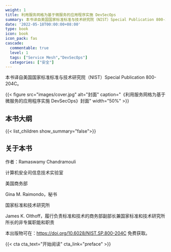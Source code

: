 ```yaml
---
weight: 1
title: 利用服务网格为基于微服务的应用程序实施 DevSecOps
summary: 本书译自美国国家标准标准与技术研究院（NIST）Special Publication 800-204C。
date: '2022-05-18T00:00:00+08:00'
type: book
icon: book
icon_pack: fas
cascade:
  commentable: true
  level: 1
  tags: ["Service Mesh","DevSecOps"]
  categories: ["安全"]
---
```


本书译自美国国家标准标准与技术研究院（NIST）Special Publication 800-204C。

{{< figure src="images/cover.jpg" alt="封面" caption="《利用服务网格为基于微服务的应用程序实施 DevSecOps》封面" width="50%" >}}

## 本书大纲

{{< list_children show_summary="false">}}

## 关于本书

作者：Ramaswamy Chandramouli

计算机安全司信息技术实验室

美国商务部

Gina M. Raimondo，秘书

国家标准和技术研究所

James K. Olthoff，履行负责标准和技术的商务部副部长兼国家标准和技术研究所所长的非专属职能和职责

本出版物可在：<https://doi.org/10.6028/NIST.SP.800-204C> 免费获取。

{{< cta cta_text="开始阅读" cta_link="preface" >}}
